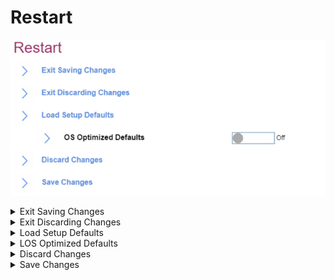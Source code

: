 # Restart #
![](./img/restart.png)

<details><summary>Exit Saving Changes</summary>
Exit Setup and save your changes.<br>
The option requires additional confirmation.

| WMI Setting name | Values |
|:---|:---|
| Not applicable via WMI. |  |
</details>


<details><summary>Exit Discarding Changes</summary>
Exit Setup without saving changes. The following changes WILL NOT be discarded and must be reset within ThinkPad Setup:

1.	Date & Time
2.	Supervisor Password
3.	Power-on password
4.	Hard disk password

The option requires additional confirmation.

| WMI Setting name | Values |
|:---|:---|
| Not applicable via WMI. |  |
</details>


<details><summary>Load Setup Defaults</summary>
Load default values for all Setup items. The following changes WILL NO be discarded and must be reset within ThinkPad Setup:

1.	Security
2.	Date & Time

| WMI Setting name | Values |
|:---|:---|
|  |  |
</details>


<details><summary>LOS Optimized Defaults</summary>
One of 2 possible states:

1.	**Off** - OS Optimized Defaults are disabled. Default.
Note. When switching from ‘Enabled’ state the option will require additional confirmation.
2.	On – the default value of settings below are changed accordingly. Select ‘On’ to meet Microsoft (R) Windows 10 (R) Certification Requirement. 

Affected settings are:

1.	Secure Boot
2.	Secure RollBack Prevention
3.	Virtualization features


| WMI Setting name | Values |
|:---|:---|
| Not applicable via WMI. |  |
</details>


<details><summary>Discard Changes</summary>
Load previous values for most Setup items. The following changes WILL NOT be discarded and must be reset within ThinkPad Setup:

1.	Date & Time
2.	Supervisor password
3.	Power-on password
4.	Hard disk password

The option requires additional confirmation.

| WMI Setting name | Values |
|:---|:---|
| Not applicable via WMI. |  |
</details>

<details><summary>Save Changes</summary>
Save Setup data.

| WMI Setting name | Values |
|:---|:---|
|  |  |
</details>